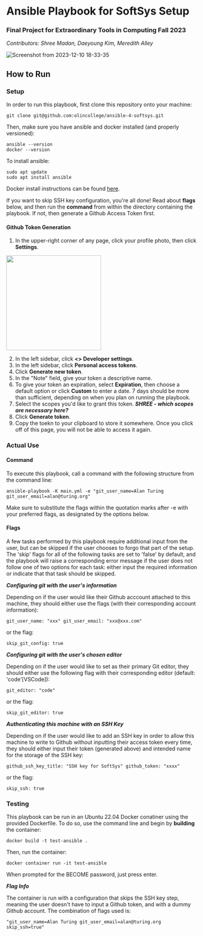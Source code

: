 # Ansible Playbook for SoftSys Setup
### Final Project for Extraordinary Tools in Computing Fall 2023
*Contributors: Shree Madan, Daeyoung Kim, Meredith Alley*

![Screenshot from 2023-12-10 18-33-35](https://github.com/olincollege/ansible-4-softsys/assets/95325894/53cba5b4-e437-4450-b312-4682e6542fb0)

## How to Run

### Setup

In order to run this playbook, first clone this repository onto your machine:
```
git clone git@github.com:olincollege/ansible-4-softsys.git
```

Then, make sure you have ansible and docker installed (and properly versioned):
```
ansible --version
docker --version
```

To install ansible:
```
sudo apt update
sudo apt install ansible
```
Docker install instructions can be found [here](https://docs.docker.com/engine/install/ubuntu/).

If you want to skip SSH key configuration, you're all done! Read about **flags** below, and then run the **command** from within the directory containing the playbook. If not, then generate a Github Access Token first.

#### Github Token Generation

1. In the upper-right corner of any page, click your profile photo, then click **Settings**.

[<img src="https://github.com/olincollege/ansible-4-softsys/assets/95325894/c8cfbabe-b37f-4d05-93b4-eaa79c12edb9)" width="250"/>](https://github.com/olincollege/ansible-4-softsys/assets/95325894/c8cfbabe-b37f-4d05-93b4-eaa79c12edb9)

2. In the left sidebar, click **<> Developer settings**.
3. In the left sidebar, click **Personal access tokens**.
4. Click **Generate new token**.
5. In the "Note" field, give your token a descriptive name.
6. To give your token an expiration, select **Expiration**, then choose a default option or click **Custom** to enter a date. 7 days should be more than sufficient, depending on when you plan on running the playbook.
7. Select the scopes you'd like to grant this token. ***SHREE - which scopes are necessary here?***
8. Click **Generate token**.
9. Copy the toekn to your clipboard to store it somewhere. Once you click off of this page, you will not be able to access it again.



### Actual Use

#### Command

To execute this playbook, call a command with the following structure from the command line:

```
ansible-playbook -K main.yml -e "git_user_name=Alan Turing git_user_email=alan@turing.org"
```

Make sure to substitute the flags within the quotation marks after -e with your preferred flags, as designated by the options below.

#### Flags

A few tasks performed by this playbook require additional input from the user, but can be skipped if the user chooses to forgo that part of the setup. The 'skip' flags for all of the following tasks are set to 'false' by default, and the playbook will raise a corresponding error message if the user does not follow one of two options for each task: either input the required information or indicate that that task should be skipped.

***Configuring git with the user's information***

Depending on if the user would like their Github acccount attached to this machine, they should either use the flags (with their corresponding account information):

```
git_user_name: "xxx" git_user_email: "xxx@xxx.com" 
```

or the flag:

```
skip_git_config: true
```

***Configuring git with the user's chosen editor***

Depending on if the user would like to set as their primary Git editor, they should either use the following flag with their corresponding editor (default: 'code'[VSCode]):

```
git_editor: "code"
```

or the flag:

```
skip_git_editor: true
```

***Authenticating this machine with an SSH Key***

Depending on if the user would like to add an SSH key in order to allow this machine to write to Github without inputting their access token every time, they should either input their token (generated above) and intended name for the storage of the SSH key:

```
github_ssh_key_title: "SSH key for SoftSys" github_token: "xxxx"  
```

or the flag:

```
skip_ssh: true
```

### Testing

This playbook can be run in an Ubuntu 22.04 Docker conatiner using the provided Dockerfile. To do so, use the command line and begin by **building** the container:

```
docker build -t test-ansible .
```

Then, run the container:

```
docker container run -it test-ansible
```
When prompted for the BECOME password, just press enter.

***Flag Info*** 

The container is run with a configuration that skips the SSH key step, meaning the user doesn't have to input a Github token, and with a dummy Github account. The combination of flags used is:
```
"git_user_name=Alan Turing git_user_email=alan@turing.org skip_ssh=true"
```
